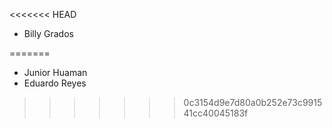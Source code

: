 <<<<<<< HEAD
- Billy Grados

=======
- Junior Huaman
- Eduardo Reyes
>>>>>>> 0c3154d9e7d80a0b252e73c991541cc40045183f
